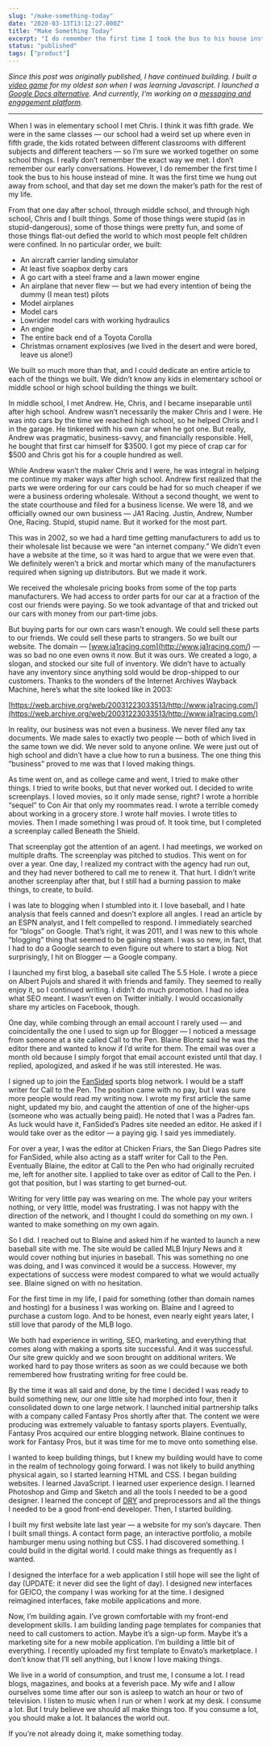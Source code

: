 ```yaml
---
slug: "/make-something-today"
date: "2020-03-13T13:12:27.000Z"
title: "Make Something Today"
excerpt: "I do remember the first time I took the bus to his house instead of mine. It was the first time we hung out away from school, and that day set me down the maker’s path for the rest of my life."
status: "published"
tags: ["product"]
---
```

*Since this post was originally published, I have continued building. I built a [video game](<http://jehunter5811.github.io/>) for my oldest son when I was learning Javascript. I launched a [Google Docs alternative](<https://www.graphitedocs.com/>). And currently, I'm working on a [messaging and engagement platform](<https://simpleid.xyz>).*

---

When I was in elementary school I met Chris. I think it was fifth grade. We were in the same classes — our school had a weird set up where even in fifth grade, the kids rotated between different classrooms with different subjects and different teachers — so I’m sure we worked together on some school things. I really don’t remember the exact way we met. I don’t remember our early conversations. However, I do remember the first time I took the bus to his house instead of mine. It was the first time we hung out away from school, and that day set me down the maker’s path for the rest of my life.

From that one day after school, through middle school, and through high school, Chris and I built things. Some of those things were stupid (as in stupid-dangerous), some of those things were pretty fun, and some of those things flat-out defied the world to which most people felt children were confined. In no particular order, we built:

- An aircraft carrier landing simulator
- At least five soapbox derby cars
- A go cart with a steel frame and a lawn mower engine
- An airplane that never flew — but we had every intention of being the dummy (I mean test) pilots
- Model airplanes
- Model cars
- Lowrider model cars with working hydraulics
- An engine
- The entire back end of a Toyota Corolla
- Christmas ornament explosives (we lived in the desert and were bored, leave us alone!)

<!-- -->

We built so much more than that, and I could dedicate an entire article to each of the things we built. We didn’t know any kids in elementary school or middle school or high school building the things we built.

In middle school, I met Andrew. He, Chris, and I became inseparable until after high school. Andrew wasn’t necessarily the maker Chris and I were. He was into cars by the time we reached high school, so he helped Chris and I in the garage. He tinkered with his own car when he got one. But really, Andrew was pragmatic, business-savvy, and financially responsible. Hell, he bought that first car himself for $3500. I got my piece of crap car for $500 and Chris got his for a couple hundred as well.

While Andrew wasn’t the maker Chris and I were, he was integral in helping me continue my maker ways after high school. Andrew first realized that the parts we were ordering for our cars could be had for so much cheaper if we were a business ordering wholesale. Without a second thought, we went to the state courthouse and filed for a business license. We were 18, and we officially owned our own business — JA1 Racing. Justin, Andrew, Number One, Racing. Stupid, stupid name. But it worked for the most part.

This was in 2002, so we had a hard time getting manufacturers to add us to their wholesale list because we were “an internet company.” We didn’t even have a website at the time, so it was hard to argue that we were even that. We definitely weren’t a brick and mortar which many of the manufacturers required when signing up distributors. But we made it work.

We received the wholesale pricing books from some of the top parts manufacturers. We had access to order parts for our car at a fraction of the cost our friends were paying. So we took advantage of that and tricked out our cars with money from our part-time jobs.

But buying parts for our own cars wasn't enough. We could sell these parts to our friends. We could sell these parts to strangers. So we built our website. The domain — [www.ja1racing.com](<http://www.ja1racing.com/>) — was so bad no one even owns it now. But it was ours. We created a logo, a slogan, and stocked our site full of inventory. We didn’t have to actually have any inventory since anything sold would be drop-shipped to our customers. Thanks to the wonders of the Internet Archives Wayback Machine, here’s what the site looked like in 2003:

[https://web.archive.org/web/20031223033513/http://www.ja1racing.com/](https://web.archive.org/web/20031223033513/http://www.ja1racing.com/)

In reality, our business was not even a business. We never filed any tax documents. We made sales to exactly two people — both of which lived in the same town we did. We never sold to anyone online. We were just out of high school and didn’t have a clue how to run a business. The one thing this “business” proved to me was that I loved making things.

As time went on, and as college came and went, I tried to make other things. I tried to write books, but that never worked out. I decided to write screenplays. I loved movies, so it only made sense, right? I wrote a horrible “sequel” to Con Air that only my roommates read. I wrote a terrible comedy about working in a grocery store. I wrote half movies. I wrote titles to movies. Then I made something I was proud of. It took time, but I completed a screenplay called Beneath the Shield.

That screenplay got the attention of an agent. I had meetings, we worked on multiple drafts. The screenplay was pitched to studios. This went on for over a year. One day, I realized my contract with the agency had run out, and they had never bothered to call me to renew it. That hurt. I didn’t write another screenplay after that, but I still had a burning passion to make things, to create, to build.

I was late to blogging when I stumbled into it. I love baseball, and I hate analysis that feels canned and doesn’t explore all angles. I read an article by an ESPN analyst, and I felt compelled to respond. I immediately searched for “blogs” on Google. That’s right, it was 2011, and I was new to this whole “blogging” thing that seemed to be gaining steam. I was so new, in fact, that I had to do a Google search to even figure out where to start a blog. Not surprisingly, I hit on Blogger — a Google company.

I launched my first blog, a baseball site called The 5.5 Hole. I wrote a piece on Albert Pujols and shared it with friends and family. They seemed to really enjoy it, so I continued writing. I didn’t do much promotion. I had no idea what SEO meant. I wasn’t even on Twitter initially. I would occasionally share my articles on Facebook, though.

One day, while combing through an email account I rarely used — and coincidentally the one I used to sign up for Blogger — I noticed a message from someone at a site called Call to the Pen. Blaine Blontz said he was the editor there and wanted to know if I’d write for them. The email was over a month old because I simply forgot that email account existed until that day. I replied, apologized, and asked if he was still interested. He was.

I signed up to join the [FanSided](<https://fansided.com/>) sports blog network. I would be a staff writer for Call to the Pen. The position came with no pay, but I was sure more people would read my writing now. I wrote my first article the same night, updated my bio, and caught the attention of one of the higher-ups (someone who was actually being paid). He noted that I was a Padres fan. As luck would have it, FanSided’s Padres site needed an editor. He asked if I would take over as the editor — a paying gig. I said yes immediately.

For over a year, I was the editor at Chicken Friars, the San Diego Padres site for FanSided, while also acting as a staff writer for Call to the Pen. Eventually Blaine, the editor at Call to the Pen who had originally recruited me, left for another site. I applied to take over as editor of Call to the Pen. I got that position, but I was starting to get burned-out.

Writing for very little pay was wearing on me. The whole pay your writers nothing, or very little, model was frustrating. I was not happy with the direction of the network, and I thought I could do something on my own. I wanted to make something on my own again.

So I did. I reached out to Blaine and asked him if he wanted to launch a new baseball site with me. The site would be called MLB Injury News and it would cover nothing but injuries in baseball. This was something no one was doing, and I was convinced it would be a success. However, my expectations of success were modest compared to what we would actually see. Blaine signed on with no hesitation.

For the first time in my life, I paid for something (other than domain names and hosting) for a business I was working on. Blaine and I agreed to purchase a custom logo. And to be honest, even nearly eight years later, I still love that parody of the MLB logo.

We both had experience in writing, SEO, marketing, and everything that comes along with making a sports site successful. And it was successful. Our site grew quickly and we soon brought on additional writers. We worked hard to pay those writers as soon as we could because we both remembered how frustrating writing for free could be.

By the time it was all said and done, by the time I decided I was ready to build something new, our one little site had morphed into four, then it consolidated down to one large network. I launched initial partnership talks with a company called Fantasy Pros shortly after that. The content we were producing was extremely valuable to fantasy sports players. Eventually, Fantasy Pros acquired our entire blogging network. Blaine continues to work for Fantasy Pros, but it was time for me to move onto something else.

I wanted to keep building things, but I knew my building would have to come in the realm of technology going forward. I was not likely to build anything physical again, so I started learning HTML and CSS. I began building websites. I learned JavaScript. I learned user experience design. I learned Photoshop and Gimp and Sketch and all the tools I needed to be a good designer. I learned the concept of [DRY](<https://wiki.c2.com/?DontRepeatYourself>) and preprocessors and all the things I needed to be a good front-end developer. Then, I started building.

I built my first website late last year — a website for my son’s daycare. Then I built small things. A contact form page, an interactive portfolio, a mobile hamburger menu using nothing but CSS. I had discovered something. I could build in the digital world. I could make things as frequently as I wanted.

I designed the interface for a web application I still hope will see the light of day (UPDATE: it never did see the light of day). I designed new interfaces for GEICO, the company I was working for at the time. I designed reimagined interfaces, fake mobile applications and more.

Now, I’m building again. I’ve grown comfortable with my front-end development skills. I am building landing page templates for companies that need to call customers to action. Maybe it’s a sign-up form. Maybe it’s a marketing site for a new mobile application. I’m building a little bit of everything. I recently uploaded my first template to Envato’s marketplace. I don’t know that I’ll sell anything, but I know I love making things.

We live in a world of consumption, and trust me, I consume a lot. I read blogs, magazines, and books at a feverish pace. My wife and I allow ourselves some time after our son is asleep to watch an hour or two of television. I listen to music when I run or when I work at my desk. I consume a lot. But I truly believe we should all make things too. If you consume a lot, you should make a lot. It balances the world out.

If you’re not already doing it, make something today.


  